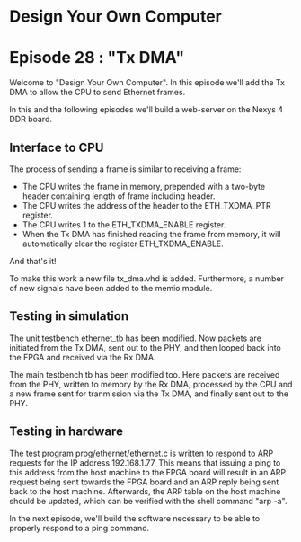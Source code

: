 # Design Your Own Computer
# Episode 28 : "Tx DMA"
 
Welcome to "Design Your Own Computer".  In this episode we'll add the Tx DMA to
allow the CPU to send Ethernet frames.

In this and the following episodes we'll build a web-server on the Nexys 4 DDR
board.

## Interface to CPU
The process of sending a frame is similar to receiving a frame:
* The CPU writes the frame in memory, prepended with a two-byte header
  containing length of frame including header.
* The CPU writes the address of the header to the ETH\_TXDMA\_PTR register.
* The CPU writes 1 to the ETH\_TXDMA\_ENABLE register.
* When the Tx DMA has finished reading the frame from memory, it will
  automatically clear the register ETH\_TXDMA\_ENABLE.

And that's it!

To make this work a new file tx\_dma.vhd is added.
Furthermore, a number of new signals have been added to the memio module.

## Testing in simulation
The unit testbench ethernet\_tb has been modified. Now packets are initiated
from the Tx DMA, sent out to the PHY, and then looped back into the FPGA and
received via the Rx DMA.

The main testbench tb has been modified too. Here packets are received from the
PHY, written to memory by the Rx DMA, processed by the CPU and a new frame sent
for tranmission via the Tx DMA, and finally sent out to the PHY.

## Testing in hardware
The test program prog/ethernet/ethernet.c is written to respond to ARP requests
for the IP address 192.168.1.77. This means that issuing a ping to this address
from the host machine to the FPGA board will result in an ARP request being
sent towards the FPGA board and an ARP reply being sent back to the host
machine. Afterwards, the ARP table on the host machine should be updated, which
can be verified with the shell command "arp -a".

In the next episode, we'll build the software necessary to be able to properly
respond to a ping command.

